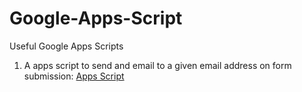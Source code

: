 # Google-Apps-Script
Useful Google Apps Scripts

1. A apps script to send and email to a given email address on form submission: [Apps Script](https://github.com/jmclauchlan/Google-Apps-Script/blob/master/GAS_onFormSubmit.js)

